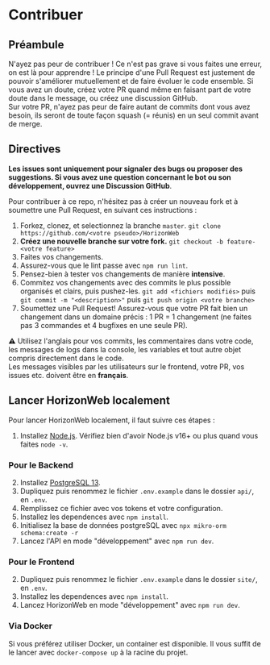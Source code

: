 # Contribuer

## Préambule

N'ayez pas peur de contribuer ! Ce n'est pas grave si vous faites une erreur, on est là pour apprendre ! Le principe
d'une Pull Request est justement de pouvoir s'améliorer mutuellement et de faire évoluer le code ensemble. Si vous avez
un doute, créez votre PR quand même en faisant part de votre doute dans le message, ou créez une discussion GitHub.\
Sur votre PR, n'ayez pas peur de faire autant de commits dont vous avez besoin, ils seront de toute façon squash
(= réunis) en un seul commit avant de merge.

## Directives

**Les issues sont uniquement pour signaler des bugs ou proposer des suggestions. Si vous avez une question concernant
le bot ou son développement, ouvrez une Discussion GitHub**.

Pour contribuer à ce repo, n'hésitez pas à créer un nouveau fork et à soumettre une Pull Request, en suivant ces
instructions :

1. Forkez, clonez, et selectionnez la branche `master`.
   `git clone https://github.com/<votre pseudo>/HorizonWeb`
1. **Créez une nouvelle branche sur votre fork.**
   `git checkout -b feature-<votre feature>`
1. Faites vos changements.
1. Assurez-vous que le lint passe avec `npm run lint`.
1. Pensez-bien à tester vos changements de manière **intensive**.
1. Commitez vos changements avec des commits le plus possible organisés et clairs, puis pushez-les.
   `git add <fichiers modifiés>` puis `git commit -m "<description>"` puis `git push origin <votre branche>`
1. Soumettez une Pull Request! Assurez-vous que votre PR fait bien un changement dans un domaine précis : 1 PR = 1
changement (ne faites pas 3 commandes et 4 bugfixes en une seule PR).

⚠️ Utilisez l'anglais pour vos commits, les commentaires dans votre code, les messages de logs dans la console, les
variables et tout autre objet compris directement dans le code.\
Les messages visibles par les utilisateurs sur le frontend, votre PR, vos issues etc. doivent être en **français**.

## Lancer HorizonWeb localement

Pour lancer HorizonWeb localement, il faut suivre ces étapes :

1. Installez [Node.js]. Vérifiez bien d'avoir Node.js v16+ ou plus quand vous faites `node -v`.

### Pour le Backend

2. Installez [PostgreSQL 13].
2. Dupliquez puis renommez le fichier `.env.example` dans le dossier `api/`, en `.env`.
2. Remplissez ce fichier avec vos tokens et votre configuration.
2. Installez les dependences avec `npm install`.
2. Initialisez la base de données postgreSQL avec `npx mikro-orm schema:create -r`
2. Lancez l'API en mode "développement" avec `npm run dev`.

### Pour le Frontend

2. Dupliquez puis renommez le fichier `.env.example` dans le dossier `site/`, en `.env`.
2. Installez les dependences avec `npm install`.
2. Lancez HorizonWeb en mode "développement" avec `npm run dev`.

### Via Docker

Si vous préférez utiliser Docker, un container est disponible. Il vous suffit de le lancer avec `docker-compose up` à la racine du projet.

<!-- Link Dump -->

[Node.js]: https://nodejs.org/en/download/
[PostgreSQL 13]: https://www.postgresqltutorial.com/postgresql-getting-started/
